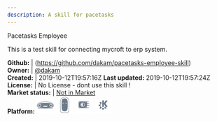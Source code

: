 ```yaml
---
description: A skill for pacetasks
---
```

Pacetasks Employee

This is a test skill for connecting mycroft to erp system.

**Github:** | (https://github.com/dakam/pacetasks-employee-skill)  
**Owner:** | [@dakam](https://github.com/dakam)  
**Created:** | 2019-10-12T19:57:16Z  **Last updated:** 2019-10-12T19:57:24Z  
**License:** | No License - dont use this skill !  
**Market status:** | [Not in Market](https://market.mycroft.ai/skill/)  
**Platform:**   ![](.gitbook/assets/mark-1-icon.png)  ![](.gitbook/assets/mark-2-icon.png)  ![](.gitbook/assets/picroft-icon.png)  ![](.gitbook/assets/kde.png)   
